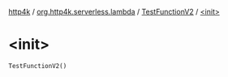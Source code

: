 [http4k](../../index.md) / [org.http4k.serverless.lambda](../index.md) / [TestFunctionV2](index.md) / [&lt;init&gt;](./-init-.md)

# &lt;init&gt;

`TestFunctionV2()`